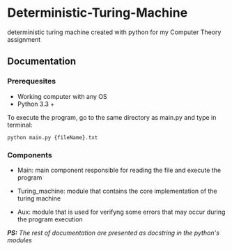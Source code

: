 # Deterministic-Turing-Machine
deterministic turing machine created with python for my Computer Theory assignment 

## Documentation

### Prerequesites

* Working computer with any OS
* Python 3.3 +

To execute the program, go to the same directory as main.py and type in terminal:
```
python main.py {fileName}.txt
```
### Components

* Main: main component responsible for reading the file and execute the program

* Turing_machine: module that contains the core implementation of the turing machine

* Aux: module that is used for verifyng some errors that may occur during the program execution





_**PS:** The rest of documentation are presented as docstring in the python's modules_ 
